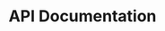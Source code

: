 ---
layout: default
title: API Documentation
nav_order: 8
parent: Alma Documentation
has_children: true
permalink: /docs/alma_documentation/api_documentation
---